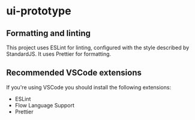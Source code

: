 # ui-prototype

## Formatting and linting

This project uses ESLint for linting, configured with the style described by StandardJS. It uses Prettier for formatting.

## Recommended VSCode extensions

If you're using VSCode you should install the following extensions:

* ESLint
* Flow Language Support
* Prettier
